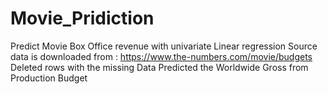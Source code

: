 # Movie_Pridiction
Predict Movie Box Office revenue with univariate Linear regression
Source data is downloaded from : https://www.the-numbers.com/movie/budgets
Deleted rows with the missing Data
Predicted the Worldwide Gross from Production Budget
